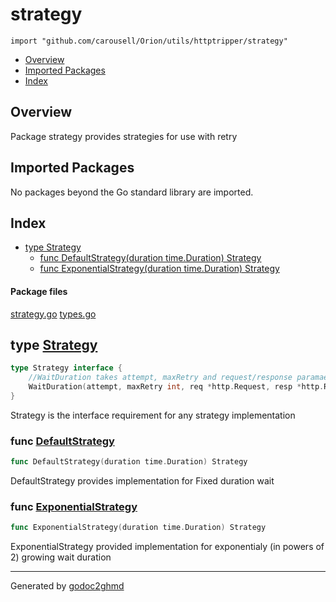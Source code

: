# strategy
`import "github.com/carousell/Orion/utils/httptripper/strategy"`

* [Overview](#pkg-overview)
* [Imported Packages](#pkg-imports)
* [Index](#pkg-index)

## <a name="pkg-overview">Overview</a>
Package strategy provides strategies for use with retry

## <a name="pkg-imports">Imported Packages</a>

No packages beyond the Go standard library are imported.

## <a name="pkg-index">Index</a>
* [type Strategy](#Strategy)
  * [func DefaultStrategy(duration time.Duration) Strategy](#DefaultStrategy)
  * [func ExponentialStrategy(duration time.Duration) Strategy](#ExponentialStrategy)

#### <a name="pkg-files">Package files</a>
[strategy.go](./strategy.go) [types.go](./types.go) 

## <a name="Strategy">type</a> [Strategy](./types.go#L9-L12)
``` go
type Strategy interface {
    //WaitDuration takes attempt, maxRetry and request/response paramaetrs as input and gives out a duration as response
    WaitDuration(attempt, maxRetry int, req *http.Request, resp *http.Response, err error) time.Duration
}
```
Strategy is the interface requirement for any strategy implementation

### <a name="DefaultStrategy">func</a> [DefaultStrategy](./strategy.go#L29)
``` go
func DefaultStrategy(duration time.Duration) Strategy
```
DefaultStrategy provides implementation for Fixed duration wait

### <a name="ExponentialStrategy">func</a> [ExponentialStrategy](./strategy.go#L37)
``` go
func ExponentialStrategy(duration time.Duration) Strategy
```
ExponentialStrategy provided implementation for exponentialy (in powers of 2) growing wait duration

- - -
Generated by [godoc2ghmd](https://github.com/GandalfUK/godoc2ghmd)